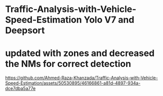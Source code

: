 # Traffic-Analysis-with-Vehicle-Speed-Estimation Yolo V7 and Deepsort


# updated with zones and decreased the NMs for correct detection 

https://github.com/Ahmed-Raza-Khanzada/Traffic-Analysis-with-Vehicle-Speed-Estimation/assets/50530895/46166861-a81d-4897-934a-dce7dba5a77e

